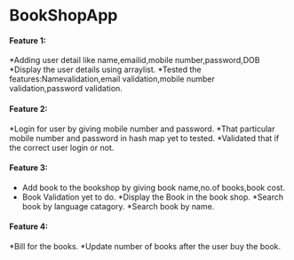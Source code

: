 # BookShopApp
#### Feature 1:
  *Adding user detail like name,emailid,mobile number,password,DOB
  *Display the user details using arraylist.
  *Tested the features:Namevalidation,email validation,mobile number validation,password validation.
#### Feature 2:
  *Login for user by giving mobile number and password.
  *That particular mobile number and password in hash map yet to tested.
  *Validated that if the correct user login or not.
#### Feature 3:
  * Add book to the bookshop by giving book name,no.of books,book cost.
  * Book Validation yet to do.
  *Display the Book in the book shop.
  *Search book by language catagory.
  *Search book by name.
  #### Feature 4:
  *Bill for the books.
  *Update number of books after the user buy the book.
